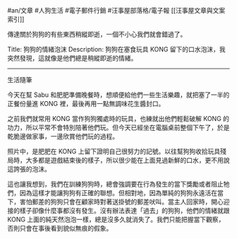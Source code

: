 #an/文章 #人狗生活 #電子郵件行銷 #汪事屋部落格/電子報 
[[汪事屋文章與文案索引]]

傳達關於狗狗的有些東西稍縱即逝，一個不小心我們就會錯過了。

Title: 狗狗的情緒泡沫
Description: 狗狗在塞食玩具 KONG 留下的口水泡沫，我突然發現，這就像是他們總是稍縱即逝的情緒。

---

生活隨筆

今天在幫 Sabu 和肥肥準備晚餐時，想順便給他們一些生活樂趣，就把塞了一半的正餐份量進 KONG 裡，最後再用一點無調味花生醬封口。

之前我們就常用 KONG 當作狗狗獨處時的玩具，也練就出他們輕鬆破解 KONG 的功力，所以平常不會特別陪著他們玩。但今天已經坐在電腦桌前整個下午了，於是乾脆邊做家事，一邊欣賞他們玩的過程。

照片中，是肥肥在 KONG 上留下證明自己很努力的記號。以往幫狗狗收拾玩具殘局時，大多都是遊戲結束後的樣子，所以很少能在上面見過新鮮的口水，更不用說這誇張的泡沫。

這也讓我想到，我們在訓練狗狗時，總會強調要在行為發生的當下獎勵或者阻止牠們，因為這樣才能讓狗狗有正確的聯想。但相對地，因為單純的狗狗永遠活在當下，害怕郵差的狗狗只會在顧家時對著送掛號的郵差吠叫。當主人回家時，開心迎接的樣子卻像什麼事都沒有發生。沒有辦法表達「過去」的狗狗，他們的情緒就跟 KONG 上面的純天然泡泡一樣，總是沒多久就消失了。我們只能把握當下觀察，否則只會在事後看到貌似無痕的假象。

